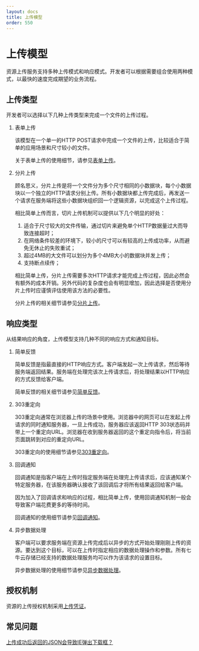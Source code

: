 ```yaml
---
layout: docs
title: 上传模型
order: 550
---
```

<a id="upload-models"></a>
# 上传模型

资源上传服务支持多种上传模式和响应模式。开发者可以根据需要组合使用两种模式，以最快的速度完成期望的业务流程。

<a id="upload-types"></a>
## 上传类型

开发者可以选择以下几种上传类型来完成一个文件的上传过程。

1. 表单上传

	该模型在一个单一的HTTP POST请求中完成一个文件的上传，比较适合于简单的应用场景和尺寸较小的文件。
	
	关于表单上传的使用细节，请参见[表单上传](form-upload.html)。
	
1. 分片上传

	顾名思义，分片上传是将一个文件分为多个尺寸相同的小数据块，每个小数据块以一个独立的HTTP请求分别上传。所有小数据块都上传完成后，再发送一个请求在服务端将这些小数据块组织回一个逻辑资源，以完成这个上传过程。
	
	相比简单上传而言，切片上传机制可以提供以下几个明显的好处：
	
	1. 适合于尺寸较大的文件传输，通过切片来避免单个HTTP数据量过大而导致连接超时；
	1. 在网络条件较差的环境下，较小的尺寸可以有较高的上传成功率，从而避免无休止的失败重试；
	1. 超过4MB的大文件可以划分为多个4MB大小的数据块并发上传；
	1. 支持断点续传；
	
	相比简单上传，分片上传需要多次HTTP请求才能完成上传过程，因此必然会有额外的成本开销。另外代码的复杂度也会有明显增加，因此选择是否使用分片上传时应谨慎评估使用该方法的必要性。
	
	分片上传的相关细节请参见[分片上传](chunked-upload.html)。
	
<a id="response-types"></a>
## 响应类型	
	
从结果响应的角度，上传模型支持几种不同的响应方式和通知目标。

1. 简单反馈

	简单反馈是指最直接的HTTP响应方式。客户端发起一次上传请求，然后等待服务端返回结果。服务端在处理完该次上传请求后，将处理结果以HTTP响应的方式反馈给客户端。
	
	简单反馈的相关细节请参见[简单反馈](response/simple-response.html)。
	
1. 303重定向

	303重定向通常在浏览器上传的场景中使用。浏览器中的网页可以在发起上传请求的同时通知服务器，一旦上传成功，服务器应该返回HTTP 303状态码并带上一个重定向URL。浏览器在收到服务器返回的这个重定向指令后，将当前页面跳转到对应的重定向URL。
	
	303重定向的使用细节请参见[303重定向](response/redirect.html)。
	
1. 回调通知

	回调通知是指客户端在上传时指定服务端在处理完上传请求后，应该通知某个特定服务器，在该服务器确认接收了该回调后才将所有结果返回给客户端。
	
	因为加入了回调请求和响应的过程，相比简单上传，使用回调通知机制一般会导致客户端花费更多的等待时间。
	
	回调通知的使用细节请参见[回调通知](response/callback.html)。
	
1. 异步数据处理

	客户端可以要求服务端在资源上传完成后以异步的方式开始处理刚刚上传的资源。要达到这个目标，可以在上传时指定相应的数据处理操作和参数。所有七牛云存储已经支持的数据处理服务均可以作为该请求的设置目标。
	
	异步数据处理的使用细节请参见[异步数据处理](response/persistent-op.html)。
	
## 授权机制

资源的上传授权机制采用[上传凭证](../security.html#upload-token)。

## 常见问题

[上传成功后返回的JSON会导致IE弹出下载框？](http://kb.qiniu.com/5487y5np)
